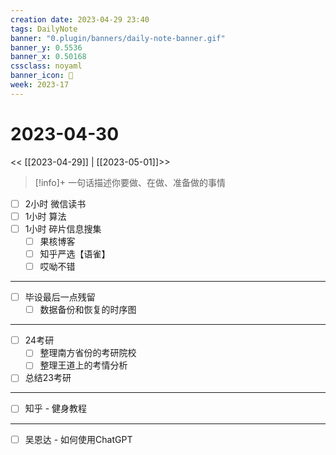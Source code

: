 ```yaml
---
creation date: 2023-04-29 23:40
tags: DailyNote
banner: "0.plugin/banners/daily-note-banner.gif"
banner_y: 0.5536
banner_x: 0.50168
cssclass: noyaml
banner_icon: 💌
week: 2023-17
---
```


# 2023-04-30

<< [[2023-04-29]] | [[2023-05-01]]>>


> [!info]+ 一句话描述你要做、在做、准备做的事情
> 


- [ ] 2小时 微信读书
- [ ] 1小时 算法
- [ ] 1小时 碎片信息搜集
	- [ ] 果核博客
	- [ ] 知乎严选【语雀】
	- [ ] 哎呦不错

---

- [ ] 毕设最后一点残留
	- [ ] 数据备份和恢复的时序图

---

- [ ] 24考研
	- [ ] 整理南方省份的考研院校
	- [ ] 整理王道上的考情分析
- [ ] 总结23考研

---

- [ ] 知乎 - 健身教程

---

- [ ] 吴恩达 - 如何使用ChatGPT